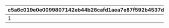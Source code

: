 |c5a6c019e0e0099807142eb44b26cafd1aea7e87f592b4537da41364217dfc24|7863d88ad9333cb64c10d98f1e4741e3b0cc6e1d53cff762101da930127ca5e6|3d860670b5639588ec3b026dab1ba4e938ee16d1197a58f27e0d4db4fbebc9f6|c5aa24b46f06c2e955b3c024667ac877f96a13085917ef3f2f683e61333864b0|
| --- | --- | --- | --- |
|1|||10000|
